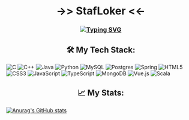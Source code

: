 <h1 align="center"> ->> StafLoker <<- </h1>
<h3 align="center"><a href="https://git.io/typing-svg"><img src="https://readme-typing-svg.herokuapp.com?font=Fira+Code&size=18&pause=1000&color=F7A87F&center=true&vCenter=true&random=false&width=601&lines=%22There's+always+some+tragedy+behind+the+beautiful%22;%22Treat+the+soul+with+sensations%2C+;and+let+the+sensations+treat+the+soul%22" alt="Typing SVG" /></a></h3>

<h2 align="center">🛠️ My Tech Stack:</h2>

![C](https://img.shields.io/badge/c-%2300599C.svg?style=for-the-badge&logo=c&logoColor=white)
![C++](https://img.shields.io/badge/c++-%2300599C.svg?style=for-the-badge&logo=c%2B%2B&logoColor=white)
![Java](https://img.shields.io/badge/java-%23ED8B00.svg?style=for-the-badge&logo=openjdk&logoColor=white) 
![Python](https://img.shields.io/badge/python-3670A0?style=for-the-badge&logo=python&logoColor=ffdd54)
![MySQL](https://img.shields.io/badge/mysql-%2300f.svg?style=for-the-badge&logo=mysql&logoColor=white)
![Postgres](https://img.shields.io/badge/postgres-%23316192.svg?style=for-the-badge&logo=postgresql&logoColor=white)
![Spring](https://img.shields.io/badge/spring-%236DB33F.svg?style=for-the-badge&logo=spring&logoColor=white)
![HTML5](https://img.shields.io/badge/html5-%23E34F26.svg?style=for-the-badge&logo=html5&logoColor=white)
![CSS3](https://img.shields.io/badge/css3-%231572B6.svg?style=for-the-badge&logo=css3&logoColor=white)
![JavaScript](https://img.shields.io/badge/javascript-%23323330.svg?style=for-the-badge&logo=javascript&logoColor=%23F7DF1E)
![TypeScript](https://img.shields.io/badge/typescript-%23007ACC.svg?style=for-the-badge&logo=typescript&logoColor=white)
![MongoDB](https://img.shields.io/badge/MongoDB-%234ea94b.svg?style=for-the-badge&logo=mongodb&logoColor=white)
![Vue.js](https://img.shields.io/badge/vuejs-%2335495e.svg?style=for-the-badge&logo=vuedotjs&logoColor=%234FC08D)
![Scala](https://img.shields.io/badge/scala-%23DC322F.svg?style=for-the-badge&logo=scala&logoColor=white)

<h2 align="center">📈 My Stats:</h2>

[![Anurag's GitHub stats](https://github-readme-stats.vercel.app/api?username=stafloker&show_icons=true&theme=transparent&hide=stars,contribs&bg_color=00000000)](https://github.com/anuraghazra/github-readme-stats)

<!--- 
# Useful for future
[![trophy](https://github-profile-trophy.vercel.app/?username=stafloker)](https://github.com/ryo-ma/github-profile-trophy) 
--->

<!---
StafLoker/StafLoker is a ✨ special ✨ repository because its `README.md` (this file) appears on your GitHub profile.
You can click the Preview link to take a look at your changes.
--->
